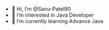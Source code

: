 - 👋 Hi, I’m @Sanu-Patel90
- 👀 I’m interested in Java Developer
- 🌱 I’m currently learning Advance Java

<!---
Sanu-Patel90/Sanu-Patel90 is a ✨ special ✨ repository because its `README.md` (this file) appears on your GitHub profile.
You can click the Preview link to take a look at your changes.
--->
